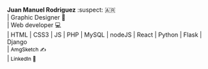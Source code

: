 ****Juan Manuel Rodriguez**** :suspect: :argentina: <br>
    | Graphic Designer 📝<br> | Web developer 💻<br>
    | HTML | CSS3 | JS | PHP | MySQL | nodeJS | React | Python | Flask | Django <br> 
    | <a style=" text-decoration: none; color: #000; font-size: 12px;" href="https://www.instagram.com/amgsketch/"> AmgSketch ✍️</a><br>
    | <a style=" text-decoration: none; color: #000; font-size: 12px;" href="https://www.linkedin.com/in/juan-manuel-rodriguez-5a45431a8/"> LinkedIn 🔗</a><br>

                                    
                                   
                                   
